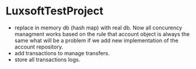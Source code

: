 # LuxsoftTestProject
- replace in memory db (hash map) with real db. Now all concurency managment works based on the rule that account object is always the same what will be a problem if we add new implementation of the account repository.
- add transactions to manage transfers.
- store all transactions logs.

